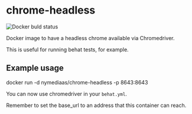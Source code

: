 # chrome-headless

![Docker buld status](https://img.shields.io/docker/build/nymediaas/chrome-headless.svg)

Docker image to have a headless chrome available via Chromedriver.

This is useful for running behat tests, for example.

## Example usage

docker run -d nymediaas/chrome-headless -p 8643:8643

You can now use chromedriver in your `behat.yml`.

Remember to set the base_url to an address that this container can reach. 
